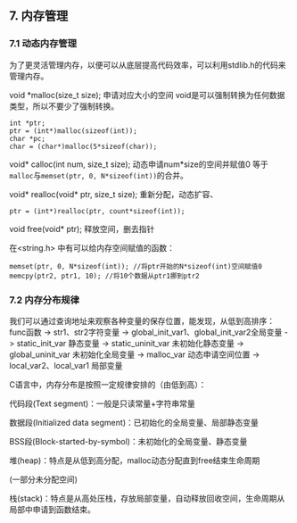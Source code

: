 ﻿## 7. 内存管理
### 7.1 动态内存管理
为了更灵活管理内存，以便可以从底层提高代码效率，可以利用stdlib.h的代码来管理内存。

void *malloc(size_t size); 申请对应大小的空间
void是可以强制转换为任何数据类型，所以不要少了强制转换。

    int *ptr;
    ptr = (int*)malloc(sizeof(int));
    char *pc;
    char = (char*)malloc(5*sizeof(char));

void* calloc(int num, size_t size); 动态申请num*size的空间并赋值0
等于`malloc`与`memset(ptr, 0, N*sizeof(int))`的合并。

void* realloc(void* ptr, size_t size); 重新分配，动态扩容、

    ptr = (int*)realloc(ptr, count*sizeof(int));

void free(void* ptr); 释放空间，删去指针

在<string.h> 中有可以给内存空间赋值的函数：

    memset(ptr, 0, N*sizeof(int)); //将ptr开始的N*sizeof(int)空间赋值0
    memcpy(ptr2, ptr1, 10); //将10个数据从ptr1挪到ptr2

### 7.2 内存分布规律
我们可以通过查询地址来观察各种变量的保存位置，能发现，从低到高排序：
func函数 -> str1、str2字符变量 -> global_init_var1、global_init_var2全局变量 -> static_init_var 静态变量 -> static_uninit_var 未初始化静态变量 -> global_uninit_var 未初始化全局变量 -> malloc_var 动态申请空间位置 -> local_var2、local_var1 局部变量

C语言中，内存分布是按照一定规律安排的（由低到高）：

代码段(Text segment)：一般是只读常量+字符串常量

数据段(Initialized data segment)：已初始化的全局变量、局部静态变量

BSS段(Block-started-by-symbol)：未初始化的全局变量、静态变量

堆(heap)：特点是从低到高分配，malloc动态分配直到free结束生命周期

(一部分未分配空间)

栈(stack)：特点是从高处压栈，存放局部变量，自动释放回收空间，生命周期从局部中申请到函数结束。
